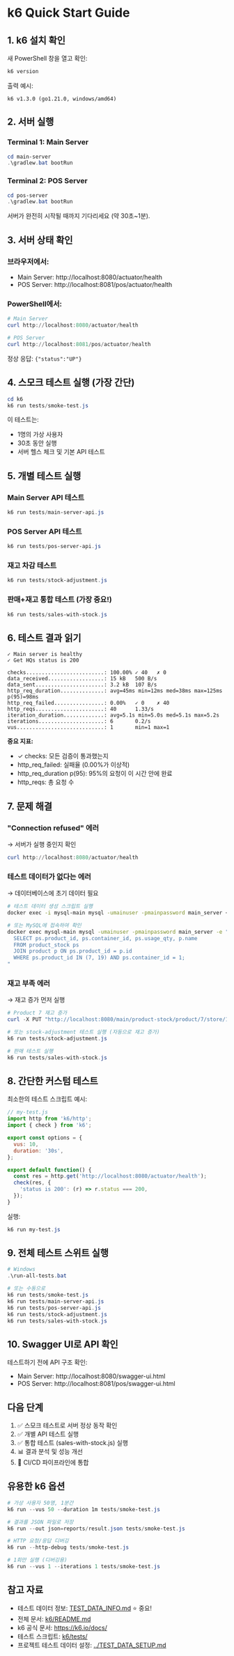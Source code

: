 # k6 Quick Start Guide

## 1. k6 설치 확인

새 PowerShell 창을 열고 확인:

```powershell
k6 version
```

출력 예시:
```
k6 v1.3.0 (go1.21.0, windows/amd64)
```

## 2. 서버 실행

### Terminal 1: Main Server
```powershell
cd main-server
.\gradlew.bat bootRun
```

### Terminal 2: POS Server
```powershell
cd pos-server
.\gradlew.bat bootRun
```

서버가 완전히 시작될 때까지 기다리세요 (약 30초~1분).

## 3. 서버 상태 확인

### 브라우저에서:
- Main Server: http://localhost:8080/actuator/health
- POS Server: http://localhost:8081/pos/actuator/health

### PowerShell에서:
```powershell
# Main Server
curl http://localhost:8080/actuator/health

# POS Server
curl http://localhost:8081/pos/actuator/health
```

정상 응답: `{"status":"UP"}`

## 4. 스모크 테스트 실행 (가장 간단)

```powershell
cd k6
k6 run tests/smoke-test.js
```

이 테스트는:
- 1명의 가상 사용자
- 30초 동안 실행
- 서버 헬스 체크 및 기본 API 테스트

## 5. 개별 테스트 실행

### Main Server API 테스트
```powershell
k6 run tests/main-server-api.js
```

### POS Server API 테스트
```powershell
k6 run tests/pos-server-api.js
```

### 재고 차감 테스트
```powershell
k6 run tests/stock-adjustment.js
```

### 판매+재고 통합 테스트 (가장 중요!)
```powershell
k6 run tests/sales-with-stock.js
```

## 6. 테스트 결과 읽기

```
✓ Main server is healthy
✓ Get HQs status is 200

checks.........................: 100.00% ✓ 40   ✗ 0
data_received..................: 15 kB   500 B/s
data_sent......................: 3.2 kB  107 B/s
http_req_duration..............: avg=45ms min=12ms med=38ms max=125ms p(95)=98ms
http_req_failed................: 0.00%   ✓ 0    ✗ 40
http_reqs......................: 40      1.33/s
iteration_duration.............: avg=5.1s min=5.0s med=5.1s max=5.2s
iterations.....................: 6       0.2/s
vus............................: 1       min=1 max=1
```

**중요 지표:**
- ✓ checks: 모든 검증이 통과했는지
- http_req_failed: 실패율 (0.00%가 이상적)
- http_req_duration p(95): 95%의 요청이 이 시간 안에 완료
- http_reqs: 총 요청 수

## 7. 문제 해결

### "Connection refused" 에러
→ 서버가 실행 중인지 확인
```powershell
curl http://localhost:8080/actuator/health
```

### 테스트 데이터가 없다는 에러
→ 데이터베이스에 초기 데이터 필요
```bash
# 테스트 데이터 생성 스크립트 실행
docker exec -i mysql-main mysql -umainuser -pmainpassword main_server < docker/init-scripts/02-insert-test-data.sql

# 또는 MySQL에 접속하여 확인
docker exec mysql-main mysql -umainuser -pmainpassword main_server -e "
  SELECT ps.product_id, ps.container_id, ps.usage_qty, p.name
  FROM product_stock ps
  JOIN product p ON ps.product_id = p.id
  WHERE ps.product_id IN (7, 19) AND ps.container_id = 1;
"
```

### 재고 부족 에러
→ 재고 증가 먼저 실행
```powershell
# Product 7 재고 증가
curl -X PUT "http://localhost:8080/main/product-stock/product/7/store/1/adjust" -H "Content-Type: application/json" -d "{\"adjustmentType\":\"INCREASE\",\"unitQty\":0,\"usageQty\":100,\"reason\":\"Test\"}"

# 또는 stock-adjustment 테스트 실행 (자동으로 재고 증가)
k6 run tests/stock-adjustment.js

# 판매 테스트 실행
k6 run tests/sales-with-stock.js
```

## 8. 간단한 커스텀 테스트

최소한의 테스트 스크립트 예시:

```javascript
// my-test.js
import http from 'k6/http';
import { check } from 'k6';

export const options = {
  vus: 10,
  duration: '30s',
};

export default function() {
  const res = http.get('http://localhost:8080/actuator/health');
  check(res, {
    'status is 200': (r) => r.status === 200,
  });
}
```

실행:
```powershell
k6 run my-test.js
```

## 9. 전체 테스트 스위트 실행

```powershell
# Windows
.\run-all-tests.bat

# 또는 수동으로
k6 run tests/smoke-test.js
k6 run tests/main-server-api.js
k6 run tests/pos-server-api.js
k6 run tests/stock-adjustment.js
k6 run tests/sales-with-stock.js
```

## 10. Swagger UI로 API 확인

테스트하기 전에 API 구조 확인:
- Main Server: http://localhost:8080/swagger-ui.html
- POS Server: http://localhost:8081/pos/swagger-ui.html

## 다음 단계

1. ✅ 스모크 테스트로 서버 정상 동작 확인
2. ✅ 개별 API 테스트 실행
3. ✅ 통합 테스트 (sales-with-stock.js) 실행
4. 📊 결과 분석 및 성능 개선
5. 🔄 CI/CD 파이프라인에 통합

## 유용한 k6 옵션

```powershell
# 가상 사용자 50명, 1분간
k6 run --vus 50 --duration 1m tests/smoke-test.js

# 결과를 JSON 파일로 저장
k6 run --out json=reports/result.json tests/smoke-test.js

# HTTP 요청/응답 디버깅
k6 run --http-debug tests/smoke-test.js

# 1회만 실행 (디버깅용)
k6 run --vus 1 --iterations 1 tests/smoke-test.js
```

## 참고 자료

- 테스트 데이터 정보: [TEST_DATA_INFO.md](./TEST_DATA_INFO.md) ⭐ 중요!
- 전체 문서: [k6/README.md](./README.md)
- k6 공식 문서: https://k6.io/docs/
- 테스트 스크립트: [k6/tests/](./tests/)
- 프로젝트 테스트 데이터 설정: [../TEST_DATA_SETUP.md](../TEST_DATA_SETUP.md)
